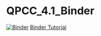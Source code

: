 # QPCC_4.1_Binder
[![Binder](https://mybinder.org/badge_logo.svg)](https://mybinder.org/v2/gh/cdunne97/QPCC_4.1_Binder/main?labpath=Lecture_Tut_Sample.ipynb)
[Binder Tutorial](https://www.youtube.com/watch?v=owSGVOov9pQ)
